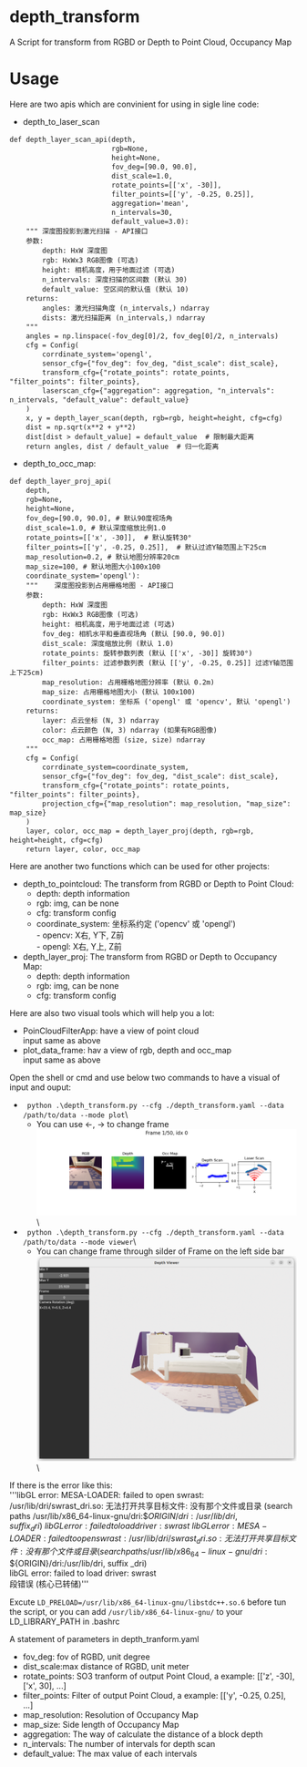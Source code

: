 # depth_transform
A Script for transform from RGBD or Depth to Point Cloud, Occupancy Map

# Usage
Here are two apis which are convinient for using in sigle line code:
* depth_to_laser_scan
```
def depth_layer_scan_api(depth,
                         rgb=None,
                         height=None,
                         fov_deg=[90.0, 90.0],
                         dist_scale=1.0,
                         rotate_points=[['x', -30]],
                         filter_points=[['y', -0.25, 0.25]],
                         aggregation='mean',
                         n_intervals=30,
                         default_value=3.0):
    """ 深度图投影到激光扫描 - API接口
    参数:   
        depth: HxW 深度图
        rgb: HxWx3 RGB图像 (可选)
        height: 相机高度，用于地面过滤 (可选)
        n_intervals: 深度扫描的区间数 (默认 30)
        default_value: 空区间的默认值 (默认 10) 
    returns:
        angles: 激光扫描角度 (n_intervals,) ndarray
        dists: 激光扫描距离 (n_intervals,) ndarray
    """
    angles = np.linspace(-fov_deg[0]/2, fov_deg[0]/2, n_intervals)
    cfg = Config(
        corrdinate_system='opengl',
        sensor_cfg={"fov_deg": fov_deg, "dist_scale": dist_scale},
        transform_cfg={"rotate_points": rotate_points, "filter_points": filter_points},
        laserscan_cfg={"aggregation": aggregation, "n_intervals": n_intervals, "default_value": default_value}
    )
    x, y = depth_layer_scan(depth, rgb=rgb, height=height, cfg=cfg)
    dist = np.sqrt(x**2 + y**2)
    dist[dist > default_value] = default_value  # 限制最大距离
    return angles, dist / default_value  # 归一化距离
```
* depth_to_occ_map:
```
def depth_layer_proj_api(
    depth, 
    rgb=None, 
    height=None, 
    fov_deg=[90.0, 90.0], # 默认90度视场角
    dist_scale=1.0, # 默认深度缩放比例1.0
    rotate_points=[['x', -30]],  # 默认旋转30°
    filter_points=[['y', -0.25, 0.25]],  # 默认过滤Y轴范围上下25cm
    map_resolution=0.2, # 默认地图分辨率20cm
    map_size=100, # 默认地图大小100x100
    coordinate_system='opengl'):
    """    深度图投影到占用栅格地图 - API接口
    参数:
        depth: HxW 深度图
        rgb: HxWx3 RGB图像 (可选)
        height: 相机高度，用于地面过滤 (可选)
        fov_deg: 相机水平和垂直视场角 (默认 [90.0, 90.0])
        dist_scale: 深度缩放比例 (默认 1.0)
        rotate_points: 旋转参数列表 (默认 [['x', -30]] 旋转30°)
        filter_points: 过滤参数列表 (默认 [['y', -0.25, 0.25]] 过滤Y轴范围上下25cm)
        map_resolution: 占用栅格地图分辨率 (默认 0.2m)
        map_size: 占用栅格地图大小 (默认 100x100)
        coordinate_system: 坐标系 ('opengl' 或 'opencv', 默认 'opengl')
    returns:
        layer: 点云坐标 (N, 3) ndarray
        color: 点云颜色 (N, 3) ndarray (如果有RGB图像)
        occ_map: 占用栅格地图 (size, size) ndarray
    """
    cfg = Config(
        corrdinate_system=coordinate_system,
        sensor_cfg={"fov_deg": fov_deg, "dist_scale": dist_scale},
        transform_cfg={"rotate_points": rotate_points, "filter_points": filter_points},
        projection_cfg={"map_resolution": map_resolution, "map_size": map_size}
    )
    layer, color, occ_map = depth_layer_proj(depth, rgb=rgb, height=height, cfg=cfg)
    return layer, color, occ_map
```

Here are another two functions which can be used for other projects:
* depth_to_pointcloud: The transform from RGBD or Depth to Point Cloud:
  * depth: depth information
  * rgb: img, can be none
  * cfg: transform config 
  * coordinate_system: 坐标系约定 ('opencv' 或 'opengl')\
            - opencv: X右, Y下, Z前\
            - opengl: X右, Y上, Z前
* depth_layer_proj: The transform from RGBD or Depth to Occupancy Map:
  * depth: depth information
  * rgb: img, can be none
  * cfg: transform config

Here are also two visual tools which will help you a lot: 
* PoinCloudFilterApp: have a view of point cloud\
  input same as above
* plot_data_frame: hav a view of rgb, depth and occ_map\
  input same as above

Open the shell or cmd and use below two commands to have a visual of input and ouput:
* ``` python .\depth_transform.py --cfg ./depth_transform.yaml --data /path/to/data --mode plot```\
  * You can use <-, -> to change frame\
![plot](./assets/plot.png)\
* ``` python .\depth_transform.py --cfg ./depth_transform.yaml --data /path/to/data --mode viewer```\
  * You can change frame through silder of Frame on the left side bar\
![viewer](./assets/viewer.png)\

If there is the error like this:\
'''libGL error: MESA-LOADER: failed to open swrast: /usr/lib/dri/swrast_dri.so: 无法打开共享目标文件: 没有那个文件或目录 (search paths /usr/lib/x86_64-linux-gnu/dri:\$${ORIGIN}/dri:/usr/lib/dri, suffix _dri)\
libGL error: failed to load driver: swrast\
libGL error: MESA-LOADER: failed to open swrast: /usr/lib/dri/swrast_dri.so: 无法打开共享目标文件: 没有那个文件或目录 (search paths /usr/lib/x86_64-linux-gnu/dri:\$${ORIGIN}/dri:/usr/lib/dri, suffix _dri)\
libGL error: failed to load driver: swrast\
段错误 (核心已转储)'''

Excute `LD_PRELOAD=/usr/lib/x86_64-linux-gnu/libstdc++.so.6` before tun the script, or you can add `/usr/lib/x86_64-linux-gnu/` to your LD_LIBRARY_PATH in .bashrc 

A statement of parameters in depth_tranform.yaml
* fov_deg: fov of RGBD, unit degree
* dist_scale:max distance of RGBD, unit meter
* rotate_points: SO3 tranform of output Point Cloud,  a example: [['z', -30], ['x', 30], ...]
* filter_points: Filter of output Point Cloud, a example: [['y', -0.25, 0.25], ...]
* map_resolution: Resolution of Occupancy Map
* map_size: Side length of Occupancy Map
* aggregation: The way of calculate the distance of a block depth
* n_intervals: The number of intervals for depth scan
* default_value: The max value of each intervals



